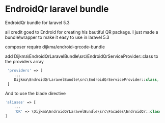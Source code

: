 # EndroidQr laravel bundle
EndroidQr bundle for laravel 5.3

all credit goed to Endroid for creating his bautiful QR package.
I just made a bundle\wrapper to make it easy to use in laravel 5.3

composer require dijkma/endroid-qrcode-bundle

add
Dijkma\EndroidQrLaravelBundle\src\EndroidQrServiceProvider::class to the providers array
```php
 'providers' => [
    ...
    Dijkma\EndroidQrLaravelBundle\src\EndroidQrServiceProvider::class,
 ]
```

And to use the blade directive

````php
'aliases' => [
    ...
    'QR' => \Dijkma\EndroidQrLaravelBundle\src\Facades\EndroidQr::class,
]
````